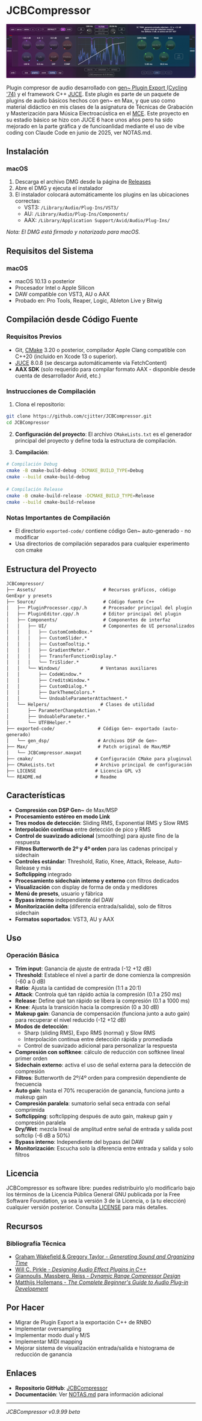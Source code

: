 # JCBCompressor

![JCBCompressor Interface](Assets/screenshot.png)

Plugin compresor de audio desarrollado con [gen~ Plugin Export (Cycling '74)](https://cycling74.com) y el framework C++ [JUCE](https://github.com/juce-framework/JUCE). Este plugin es parte de un paquete de plugins de audio básicos hechos con gen~ en Max, y que uso como material didáctico en mis clases de la asignatura de Técnicas de Grabación y Masterización para Música Electroacústica en el [MCE](https://katarinagurska.com/curso-of/master-de-composicion-electroacustica-mce/). Este proyecto en su estadio básico se hizo con JUCE 6 hace unos años pero ha sido mejorado en la parte gráfica y de funcioanlidad mediante el uso de vibe coding con Claude Code en junio de 2025, ver NOTAS.md.

## Instalación

### macOS
1. Descarga el archivo DMG desde la página de [Releases](https://github.com/cjitter/JCBComp/releases)
2. Abre el DMG y ejecuta el instalador
3. El instalador colocará automáticamente los plugins en las ubicaciones correctas:
   - VST3: `/Library/Audio/Plug-Ins/VST3/`
   - AU: `/Library/Audio/Plug-Ins/Components/`
   - AAX: `/Library/Application Support/Avid/Audio/Plug-Ins/`

*Nota: El DMG está firmado y notarizado para macOS.*

## Requisitos del Sistema

### macOS
- macOS 10.13 o posterior
- Procesador Intel o Apple Silicon
- DAW compatible con VST3, AU o AAX
- Probado en: Pro Tools, Reaper, Logic, Ableton Live y Bitwig

## Compilación desde Código Fuente

### Requisitos Previos
- Git, [CMake](https://cmake.org) 3.20 o posterior, compilador Apple Clang compatible con C++20 (incluido en Xcode 13 o superior).
- [JUCE](https://github.com/juce-framework/JUCE) 8.0.8 (se descarga automáticamente via FetchContent)
- **AAX SDK** (solo requerido para compilar formato AAX - disponible desde cuenta de desarrollador Avid, etc.)

### Instrucciones de Compilación

1. Clona el repositorio:
```bash
git clone https://github.com/cjitter/JCBCompressor.git
cd JCBCompressor
```

2. **Configuración del proyecto**: El archivo `CMakeLists.txt` es el generador principal del proyecto y define toda la estructura de compilación.

3. **Compilación**:
```bash
# Compilación Debug
cmake -B cmake-build-debug -DCMAKE_BUILD_TYPE=Debug
cmake --build cmake-build-debug

# Compilación Release
cmake -B cmake-build-release -DCMAKE_BUILD_TYPE=Release
cmake --build cmake-build-release
```

### Notas Importantes de Compilación
- El directorio `exported-code/` contiene código Gen~ auto-generado - no modificar
- Usa directorios de compilación separados para cualquier experimento con cmake

## Estructura del Proyecto

```
JCBCompressor/
├── Assets/                         # Recursos gráficos, código GenExpr y presets
├── Source/                         # Código fuente C++
│   ├── PluginProcessor.cpp/.h      # Procesador principal del plugin
│   ├── PluginEditor.cpp/.h         # Editor principal del plugin
│   ├── Components/                 # Componentes de interfaz
│   │   ├── UI/                     # Componentes de UI personalizados
│   │   │   ├── CustomComboBox.*
│   │   │   ├── CustomSlider.*
│   │   │   ├── CustomTooltip.*
│   │   │   ├── GradientMeter.*
│   │   │   ├── TransferFunctionDisplay.*
│   │   │   └── TriSlider.*
│   │   └── Windows/               # Ventanas auxiliares
│   │       ├── CodeWindow.*
│   │       ├── CreditsWindow.*
│   │       ├── CustomDialog.*
│   │       ├── DarkThemeColors.*
│   │       └── UndoableParameterAttachment.*
│   └── Helpers/                   # Clases de utilidad
│       ├── ParameterChangeAction.*
│       ├── UndoableParameter.*
│       └── UTF8Helper.*
├── exported-code/                # Código Gen~ exportado (auto-generado)
│   └── gen_dsp/                  # Archivos DSP de Gen~
├── Max/                          # Patch original de Max/MSP
│   └── JCBCompressor.maxpat
├── cmake/                       # Configuración CMake para pluginval
├── CMakeLists.txt               # Archivo principal de configuración
├── LICENSE                      # Licencia GPL v3
└── README.md                    # Readme
```

## Características

- **Compresión con DSP Gen~** de Max/MSP
- **Procesamiento estéreo en modo Link**
- **Tres modos de detección**: Sliding RMS, Exponential RMS y Slow RMS
- **Interpolación continua** entre detección de pico y RMS
- **Control de suavizado adicional** (smoothing) para ajuste fino de la respuesta
- **Filtros Butterworth de 2º y 4º orden** para las cadenas principal y sidechain
- **Controles estándar**: Threshold, Ratio, Knee, Attack, Release, Auto-Release y más
- **Softclipping** integrado
- **Procesamiento sidechain interno y externo** con filtros dedicados
- **Visualización** con display de forma de onda y medidores
- **Menú de presets**, usuario y fábrica
- **Bypass interno** independiente del DAW
- **Monitorización delta** (diferencia entrada/salida), solo de filtros sidechain
- **Formatos soportados**: VST3, AU y AAX

## Uso

### Operación Básica
- **Trim input**: Ganancia de ajuste de entrada (-12 +12 dB)
- **Threshold**: Establece el nivel a partir de done comienza la compresión (-60 a 0 dB)
- **Ratio**: Ajusta la cantidad de compresión (1:1 a 20:1)
- **Attack**: Controla qué tan rápido actúa la compresión (0.1 a 250 ms)
- **Release**: Define qué tan rápido se libera la compresión (0.1 a 1000 ms)
- **Knee**: Ajusta la transición hacia la compresión (0 a 30 dB)
- **Makeup gain**: Ganancia de compensación (funciona junto a auto gain) para recuperar el nivel reducido (-12 +12 dB)
- **Modos de detección**:
  - Sharp (sliding RMS), Expo RMS (normal) y Slow RMS
  - Interpolación continua entre detección rápida y promediada
  - Control de suavizado adicional para personalizar la respuesta
- **Compresión con softknee**: cálculo de reducción con softknee lineal primer orden
- **Sidechain externo**: activa el uso de señal externa para la detección de compresión
- **Filtros**: Butterworth de 2º/4º orden para compresión dependiente de frecuencia
- **Auto gain**: hasta el 70% recuperación de ganancia, funciona junto a makeup gain
- **Compresión paralela**: sumatorio señal seca entrada con señal comprimida
- **Softclipping**: softclipping después de auto gain, makeup gain y compresión paralela
- **Dry/Wet**: mezcla lineal de amplitud entre señal de entrada y salida post softclip (-6 dB a 50%)
- **Bypass interno**: Independiente del bypass del DAW
- **Monitorización**: Escucha solo la diferencia entre entrada y salida y solo filtros

## Licencia

JCBCompressor es software libre: puedes redistribuirlo y/o modificarlo bajo los términos de la Licencia Pública General GNU publicada por la Free Software Foundation, ya sea la versión 3 de la Licencia, o (a tu elección) cualquier versión posterior. Consulta [LICENSE](LICENSE) para más detalles.

## Recursos

### Bibliografía Técnica
- [Graham Wakefield & Gregory Taylor - *Generating Sound and Organizing Time*](https://cycling74.com/books/go)
- [Will C. Pirkle - *Designing Audio Effect Plugins in C++*](https://www.willpirkle.com)
- [Giannoulis, Massberg, Reiss - *Dynamic Range Compressor Design*](https://eecs.qmul.ac.uk/~josh/documents/2012/GiannoulisMassbergReiss-dynamicrangecompression-JAES2012.pdf)
- [Matthijs Hollemans - *The Complete Beginner's Guide to Audio Plug-in Development*](https://www.theaudioprogrammer.com/books/beginners-plugin-book)

## Por Hacer

- Migrar de Plugin Export a la exportación C++ de RNBO
- Implementar oversampling
- Implementar modo dual y M/S
- Implementar MIDI mapping
- Mejorar sistema de visualización entrada/salida e histograma de reducción de ganancia

## Enlaces

- **Repositorio GitHub**: [JCBCompressor](https://github.com/cjitter/JCBCompressor)
- **Documentación**: Ver [NOTAS.md](NOTAS.md) para información adicional

---

*JCBCompressor v0.9.99 beta*